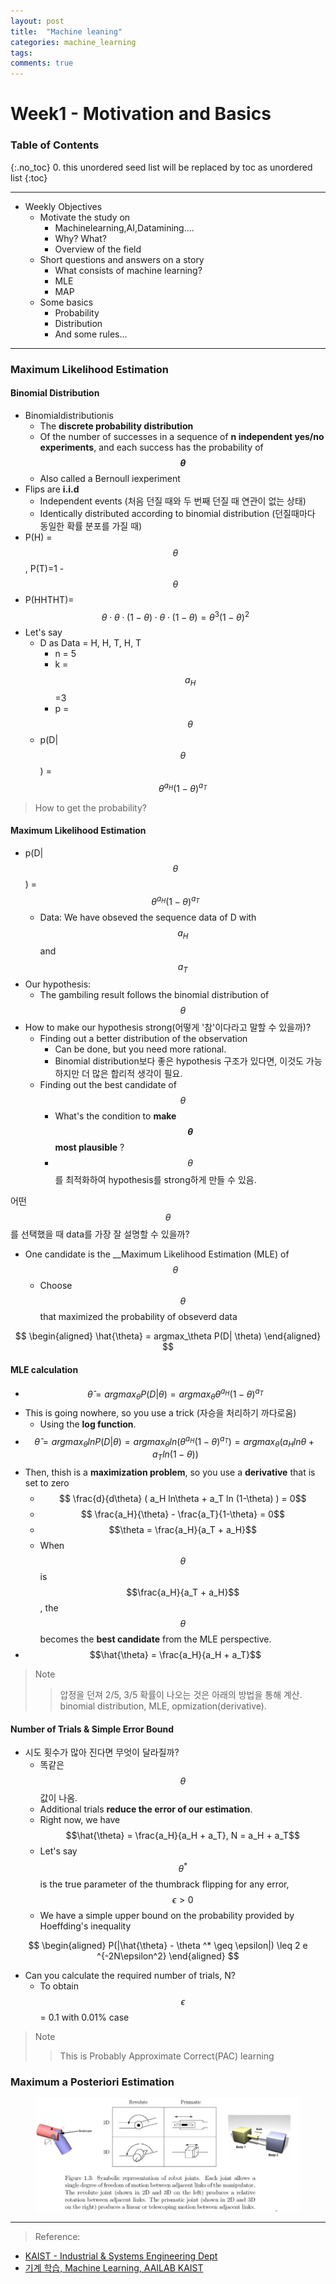 ```yaml
---
layout: post
title:  "Machine leaning"
categories: machine_learning
tags: 
comments: true
---
```


# Week1 - Motivation and Basics

### Table of Contents
{:.no_toc}
0. this unordered seed list will be replaced by toc as unordered list
{:toc}

-------------


- Weekly Objectives
  - Motivate the study on
    - Machinelearning,AI,Datamining....
    - Why? What?
    - Overview of the field
  - Short questions and answers on a story
    - What consists of machine learning?
    - MLE
    - MAP
  - Some basics
    - Probability
    - Distribution
    - And some rules...

-------------
### Maximum Likelihood Estimation

#### Binomial Distribution

- Binomialdistributionis
  - The __discrete probability distribution__
  - Of the number of successes in a sequence of __n independent yes/no experiments__, and each success has the probability of __$$\theta$$__
  - Also called a Bernoull iexperiment
- Flips are __i.i.d__
  - Independent events (처음 던질 때와 두 번째 던질 때 연관이 없는 상태)
  - Identically distributed according to binomial distribution (던질때마다 동일한 확률 분포를 가질 때)
- P(H) = $$\theta$$, P(T)=1 - $$\theta$$
- P(HHTHT)= $$\theta \cdot \theta  \cdot  (1- \theta)  \cdot  \theta  \cdot  (1- \theta) = \theta ^3(1 - \theta)^2$$
- Let's say
  - D as Data = H, H, T, H, T
    - n = 5
    - k = $$a_H$$ =3
    - p = $$\theta$$
  - p(D|$$\theta$$) = $$\theta ^{a_H} (1-\theta)^{a_T}$$

> How to get the probability?
  
#### Maximum Likelihood Estimation

-  p(D|$$\theta$$) = $$\theta ^{a_H} (1-\theta)^{a_T}$$ 
   -  Data: We have obseved the sequence data of D with $$a_H$$ and $$a_T$$
-  Our hypothesis:
   -  The gambiling result follows the binomial distribution of $$\theta$$
-  How to make our hypothesis strong(어떻게 '참'이다라고 말할 수 있을까)?
   -  Finding out a better distribution of the observation
      -  Can be done, but you need more rational.
      -  Binomial distribution보다 좋은 hypothesis 구조가 있다면, 이것도 가능하지만 더 많은 합리적 생각이 필요.
   -  Finding out the best candidate of $$\theta$$
      -  What's the condition to __make $$\theta$$ most plausible__ ?
      -  $$\theta$$를 최적화하여 hypothesis를 strong하게 만들 수 있음.

어떤 $$\theta$$를 선택했을 때 data를 가장 잘 설명할 수 있을까? 

- One candidate is the __Maximum Likelihood Estimation (MLE) of $$\theta$$
  - Choose $$\theta$$ that maximized the probability of obseverd data

$$
\begin{aligned}
\hat{\theta} = argmax_\theta P(D| \theta)
\end{aligned} 
$$


#### MLE calculation

- $$\hat{\theta} = argmax_\theta P(D| \theta) = argmax_\theta \theta ^{a_H} (1-\theta)^{a_T}$$
- This is going nowhere, so you use a trick (자승을 처리하기 까다로움)
  - Using the __log function__.
- $$\hat{\theta} = argmax_\theta ln P(D| \theta) = argmax_\theta ln(\theta ^{a_H} (1-\theta)^{a_T}) = argmax_\theta ( a_H ln\theta + a_T ln (1-\theta) )$$
- Then, thish is a __maximization problem__, so you use a __derivative__ that is set to zero
  - $$ \frac{d}{d\theta} ( a_H ln\theta + a_T ln (1-\theta) ) = 0$$
  - $$ \frac{a_H}{\theta} - \frac{a_T}{1-\theta} = 0$$
  - $$\theta = \frac{a_H}{a_T + a_H}$$
  - When $$\theta$$ is $$\frac{a_H}{a_T + a_H}$$, the $$\theta$$ becomes the __best candidate__ from the MLE perspective.
- $$\hat{\theta} = \frac{a_H}{a_H + a_T}$$

> Note
> > 압정을 던져 2/5, 3/5 확률이 나오는 것은 아래의 방법을 통해 계산.
> > binomial distribution, MLE, opmization(derivative).


#### Number of Trials & Simple Error Bound

- 시도 횟수가 많아 진다면 무엇이 달라질까?
  - 똑같은 $$\theta$$ 값이 나옴.  
  - Additional trials __reduce the error of our estimation__.
  - Right now, we have  $$\hat{\theta} = \frac{a_H}{a_H + a_T}, N = a_H + a_T$$
  - Let's say $$\theta^*$$ is the true parameter of the thumbrack flipping for any error, $$\epsilon > 0$$ 
  - We have a simple upper bound on the probability provided by Hoeffding's inequality

$$
\begin{aligned}
P(|\hat{\theta} - \theta ^* \geq \epsilon|) \leq 2 e ^{-2N\epsilon^2}
\end{aligned} 
$$

- Can you calculate the required number of trials, N?
  - To obtain $$\epsilon$$ = 0.1 with 0.01% case

> Note
> > This is  Probably Approximate Correct(PAC) learning



### Maximum a Posteriori Estimation



<figure>
  <img alt="An image with a caption" src="/assets/img/Robot_dynamics/1.png" class="lead" data-width="240" data-height="180" />
</figure>

------------

> Reference:
- [KAIST - Industrial & Systems Engineering Dept](https://aai.kaist.ac.kr/xe2/)
- [기계 학습, Machine Learning, AAILAB KAIST](https://www.youtube.com/playlist?list=PLbhbGI_ppZISMV4tAWHlytBqNq1-lb8bz)